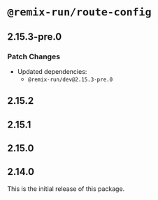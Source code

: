 # `@remix-run/route-config`

## 2.15.3-pre.0

### Patch Changes

- Updated dependencies:
  - `@remix-run/dev@2.15.3-pre.0`

## 2.15.2

## 2.15.1

## 2.15.0

## 2.14.0

This is the initial release of this package.
